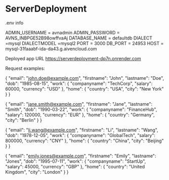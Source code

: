 # ServerDeployment
.env info

ADMIN_USERNAME = avnadmin
ADMIN_PASSWORD = AVNS_INBPGE52B98owffvaAj
DATABASE_NAME = defaultdb
DIALECT =mysql
DIALECTMODEL =mysql2
PORT = 3000
DB_PORT = 24953
HOST = mysql-31faaabf-ida-da43.g.aivencloud.com


Deployed app URL https://serverdeployment-dp7n.onrender.com

Request examples:

{
    "email": "john.doe@example.com",
    "firstname": "John",
    "lastname": "Doe",
    "dob": "1985-08-15",
    "work": {
        "companyname": "TechCorp",
        "salary": 60000,
        "currency": "USD"
    },
    "home": {
        "country": "USA",
        "city": "New York"
    }
}

{
    "email": "jane.smith@example.com",
    "firstname": "Jane",
    "lastname": "Smith",
    "dob": "1990-03-22",
    "work": {
        "companyname": "FinanceHub",
        "salary": 120000,
        "currency": "EUR"
    },
    "home": {
        "country": "Germany",
        "city": "Berlin"
    }
}
 
 {
    "email": "li.wang@example.com",
    "firstname": "Li",
    "lastname": "Wang",
    "dob": "1978-12-05",
    "work": {
        "companyname": "GlobalTech",
        "salary": 800000,
        "currency": "CNY"
    },
    "home": {
        "country": "China",
        "city": "Beijing"
    }
}

{
    "email": "emily.jones@example.com",
    "firstname": "Emily",
    "lastname": "Jones",
    "dob": "1995-07-11",
    "work": {
        "companyname": "StartUp",
        "salary": 45000,
        "currency": "GBP"
    },
    "home": {
        "country": "United Kingdom",
        "city": "London"
    }
}


